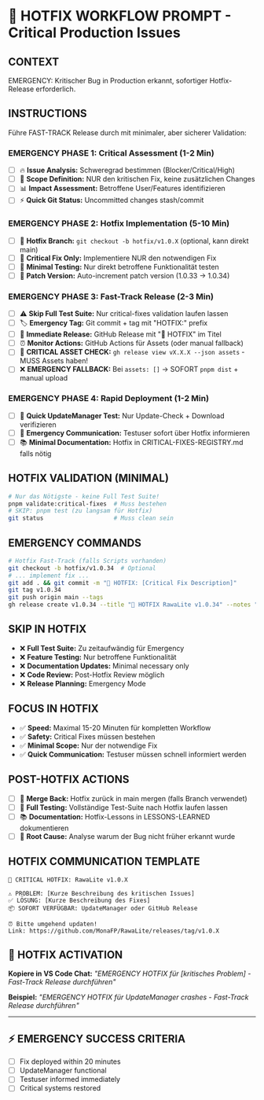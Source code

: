 # 🚨 HOTFIX WORKFLOW PROMPT - Critical Production Issues

## CONTEXT
EMERGENCY: Kritischer Bug in Production erkannt, sofortiger Hotfix-Release erforderlich.

## INSTRUCTIONS
Führe FAST-TRACK Release durch mit minimaler, aber sicherer Validation:

### EMERGENCY PHASE 1: Critical Assessment (1-2 Min)
- [ ] 🔥 **Issue Analysis:** Schweregrad bestimmen (Blocker/Critical/High)
- [ ] 🎯 **Scope Definition:** NUR den kritischen Fix, keine zusätzlichen Changes
- [ ] 📊 **Impact Assessment:** Betroffene User/Features identifizieren
- [ ] ⚡ **Quick Git Status:** Uncommitted changes stash/commit

### EMERGENCY PHASE 2: Hotfix Implementation (5-10 Min)
- [ ] 🌿 **Hotfix Branch:** `git checkout -b hotfix/v1.0.X` (optional, kann direkt main)
- [ ] 🔧 **Critical Fix Only:** Implementiere NUR den notwendigen Fix
- [ ] 🧪 **Minimal Testing:** Nur direkt betroffene Funktionalität testen
- [ ] 📝 **Patch Version:** Auto-increment patch version (1.0.33 → 1.0.34)

### EMERGENCY PHASE 3: Fast-Track Release (2-3 Min)
- [ ] ⚠️ **Skip Full Test Suite:** Nur critical-fixes validation laufen lassen
- [ ] 🏷️ **Emergency Tag:** Git commit + tag mit "HOTFIX:" prefix
- [ ] 🚀 **Immediate Release:** GitHub Release mit "🚨 HOTFIX" im Titel
- [ ] ⏰ **Monitor Actions:** GitHub Actions für Assets (oder manual fallback)
- [ ] 🚨 **CRITICAL ASSET CHECK:** `gh release view vX.X.X --json assets` - MUSS Assets haben!
- [ ] ❌ **EMERGENCY FALLBACK:** Bei `assets: []` → SOFORT `pnpm dist` + manual upload

### EMERGENCY PHASE 4: Rapid Deployment (1-2 Min)
- [ ] 🧪 **Quick UpdateManager Test:** Nur Update-Check + Download verifizieren
- [ ] 📱 **Emergency Communication:** Testuser sofort über Hotfix informieren
- [ ] 📚 **Minimal Documentation:** Hotfix in CRITICAL-FIXES-REGISTRY.md falls nötig

## HOTFIX VALIDATION (MINIMAL)
```bash
# Nur das Nötigste - keine Full Test Suite!
pnpm validate:critical-fixes  # Muss bestehen
# SKIP: pnpm test (zu langsam für Hotfix)
git status                    # Muss clean sein
```

## EMERGENCY COMMANDS
```bash
# Hotfix Fast-Track (falls Scripts vorhanden)
git checkout -b hotfix/v1.0.34  # Optional
# ... implement fix ...
git add . && git commit -m "🚨 HOTFIX: [Critical Fix Description]"
git tag v1.0.34
git push origin main --tags
gh release create v1.0.34 --title "🚨 HOTFIX RawaLite v1.0.34" --notes "Critical fix for [issue]"
```

## SKIP IN HOTFIX
- ❌ **Full Test Suite:** Zu zeitaufwändig für Emergency
- ❌ **Feature Testing:** Nur betroffene Funktionalität
- ❌ **Documentation Updates:** Minimal necessary only
- ❌ **Code Review:** Post-Hotfix Review möglich
- ❌ **Release Planning:** Emergency Mode

## FOCUS IN HOTFIX
- ✅ **Speed:** Maximal 15-20 Minuten für kompletten Workflow
- ✅ **Safety:** Critical Fixes müssen bestehen
- ✅ **Minimal Scope:** Nur der notwendige Fix
- ✅ **Quick Communication:** Testuser müssen schnell informiert werden

## POST-HOTFIX ACTIONS
- [ ] 🔄 **Merge Back:** Hotfix zurück in main mergen (falls Branch verwendet)
- [ ] 📝 **Full Testing:** Vollständige Test-Suite nach Hotfix laufen lassen
- [ ] 📚 **Documentation:** Hotfix-Lessons in LESSONS-LEARNED dokumentieren
- [ ] 🎯 **Root Cause:** Analyse warum der Bug nicht früher erkannt wurde

## HOTFIX COMMUNICATION TEMPLATE
```
🚨 CRITICAL HOTFIX: RawaLite v1.0.X

⚠️ PROBLEM: [Kurze Beschreibung des kritischen Issues]
✅ LÖSUNG: [Kurze Beschreibung des Fixes]
📦 SOFORT VERFÜGBAR: UpdateManager oder GitHub Release

⏰ Bitte umgehend updaten!
Link: https://github.com/MonaFP/RawaLite/releases/tag/v1.0.X
```

## 🎯 HOTFIX ACTIVATION
**Kopiere in VS Code Chat:** *"EMERGENCY HOTFIX für [kritisches Problem] - Fast-Track Release durchführen"*

**Beispiel:** *"EMERGENCY HOTFIX für UpdateManager crashes - Fast-Track Release durchführen"*

---

## ⚡ EMERGENCY SUCCESS CRITERIA
- [ ] Fix deployed within 20 minutes
- [ ] UpdateManager functional
- [ ] Testuser informed immediately
- [ ] Critical systems restored